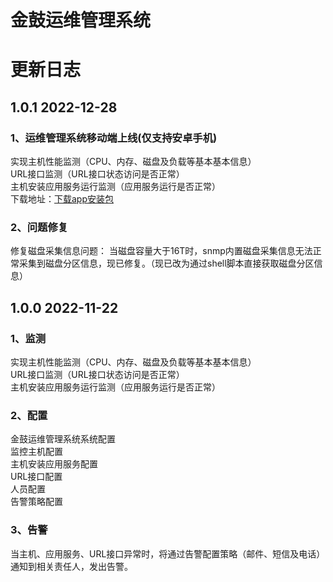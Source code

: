 # 金鼓运维管理系统

# 更新日志

## 1.0.1 2022-12-28

### 1、运维管理系统移动端上线(仅支持安卓手机)
实现主机性能监测（CPU、内存、磁盘及负载等基本基本信息）<br>
URL接口监测（URL接口状态访问是否正常）<br>
主机安装应用服务运行监测（应用服务运行是否正常）<br>
下载地址：[下载app安装包](https://gitee.com/jinguc/eoms/releases/download/v1.0.0/v1.0.0.apk)<br>

### 2、问题修复
修复磁盘采集信息问题：
当磁盘容量大于16T时，snmp内置磁盘采集信息无法正常采集到磁盘分区信息，现已修复。（现已改为通过shell脚本直接获取磁盘分区信息）


## 1.0.0 2022-11-22

### 1、监测
实现主机性能监测（CPU、内存、磁盘及负载等基本基本信息）<br>
URL接口监测（URL接口状态访问是否正常）<br>
主机安装应用服务运行监测（应用服务运行是否正常）<br>
### 2、配置
金鼓运维管理系统系统配置<br>
监控主机配置<br>
主机安装应用服务配置<br>
URL接口配置<br>
人员配置<br>
告警策略配置<br>

### 3、告警
当主机、应用服务、URL接口异常时，将通过告警配置策略（邮件、短信及电话）通知到相关责任人，发出告警。
